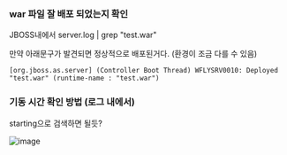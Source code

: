 ### war 파일 잘 배포 되었는지 확인

JBOSS내에서 server.log | grep "test.war" 

만약 아래문구가 발견되면 정상적으로 배포된거다. (환경이 조금 다를 수 있음)

```
[org.jboss.as.server] (Controller Boot Thread) WFLYSRV0010: Deployed "test.war" (runtime-name : "test.war") 
```

### 기동 시간 확인 방법 (로그 내에서)

starting으로 검색하면 될듯?

![image](https://user-images.githubusercontent.com/38831314/133392544-ead4de01-2afa-4eb9-90a0-fcf8700eb089.png)
